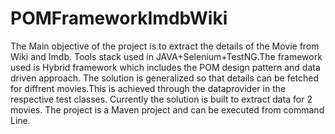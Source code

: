 # POMFrameworkImdbWiki

The Main objective of the project is to extract the details of the Movie from Wiki and Imdb.
Tools stack used in JAVA+Selenium+TestNG.The framework used is Hybrid framework which includes the POM design pattern and data driven approach.
The solution is generalized so that details can be fetched for diffrent movies.This is achieved through the dataprovider in the respective test classes.
Currently the solution is built to extract data for 2 movies.
The project is a Maven project and can be executed from command Line.
